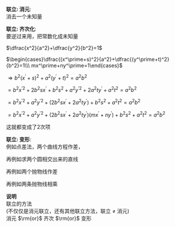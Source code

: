 **联立: 消元**:  
消去一个未知量  
  
**联立: 齐次化**:  
要逆过来用，把常数化成未知量  
  
$\dfrac{x^2}{a^2}+\dfrac{y^2}{b^2}=1$  
  
$\begin{cases}\dfrac{(x^\prime+s)^2}{a^2}+\dfrac{(y^\prime+t)^2}{b^2}=1\\\ mx^\prime+ny^\prime=1\end{cases}$  
  
$\Rightarrow b^2(x^\prime+s)^2+a^2(y^\prime+t)^2=a^2b^2$  
  
$=b^2x^{\prime2}+2b^2sx^\prime+b^2s^2+a^2y^{\prime2}+2a^2ty^\prime+a^2t^2=a^2b^2$  
  
$=b^2x^{\prime2}+a^2y^{\prime2}+(2b^2sx^\prime+2a^2ty^\prime)+b^2s^2+a^2t^2=a^2b^2$  
  
$=b^2x^{\prime2}+a^2y^{\prime2}+(2b^2sx^\prime+2a^2ty^\prime)(mx^\prime+ny^\prime)+b^2s^2+a^2t^2=a^2b^2$  
  
这就都变成了2次项  
  
**联立: 变形**:  
例如点差法，两个曲线方程作差，  
  
再例如求两个圆相交出来的直线  
  
再例如两个抛物线作差  
  
再例如两条抛物线相乘  
  
**说明**  
联立的方法  
(不仅仅是消元联立，还有其他联立方法，联立 $\neq$ 消元)  
消元 $\rm{or}$ 齐次 $\rm{or}$ 变形  
